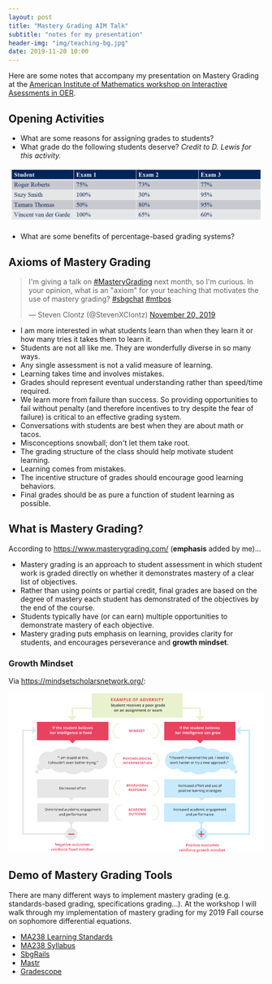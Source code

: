 ```yaml
---
layout: post
title: "Mastery Grading AIM Talk"
subtitle: "notes for my presentation"
header-img: "img/teaching-bg.jpg"
date: 2019-11-20 10:00
---
```


Here are some notes that accompany my presentation on Mastery
Grading at the
[American Institute of Mathematics workshop on Interactive Asessments in OER](https://aimath.org/workshops/interacttextbook/).

## Opening Activities

- What are some reasons for assigning grades to students?
- What grade do the following students deserve? *Credit to
  D. Lewis for this activity.*

![table of grades - credit D Lewis](/img/20191121/grades.png)

- What are some benefits of percentage-based grading systems?

## Axioms of Mastery Grading

<blockquote class="twitter-tweet"><p lang="en" dir="ltr">I&#39;m giving a talk on <a href="https://twitter.com/hashtag/MasteryGrading?src=hash&amp;ref_src=twsrc%5Etfw">#MasteryGrading</a> next month, so I&#39;m curious. In your opinion, what is an &quot;axiom&quot; for your teaching that motivates the use of mastery grading? <a href="https://twitter.com/hashtag/sbgchat?src=hash&amp;ref_src=twsrc%5Etfw">#sbgchat</a> <a href="https://twitter.com/hashtag/mtbos?src=hash&amp;ref_src=twsrc%5Etfw">#mtbos</a></p>&mdash; Steven Clontz (@StevenXClontz) <a href="https://twitter.com/StevenXClontz/status/1197259388588822529?ref_src=twsrc%5Etfw">November 20, 2019</a></blockquote> <script async src="https://platform.twitter.com/widgets.js" charset="utf-8"></script>

- I am more interested in what students learn than when they learn it or how many tries it takes them to learn it.
- Students are not all like me. They are wonderfully diverse in so many ways.
- Any single assessment is not a valid measure of learning.
- Learning takes time and involves mistakes.
- Grades should represent eventual understanding rather than speed/time required.
- We learn more from failure than success. So providing opportunities to fail without penalty (and therefore incentives to try despite the fear of failure) is critical to an effective grading system.
- Conversations with students are best when they are about math or tacos.
- Misconceptions snowball; don't let them take root.
- The grading structure of the class should help motivate student learning.
- Learning comes from mistakes.
- The incentive structure of grades should encourage good learning behaviors.
- Final grades should be as pure a function of student learning as possible.

## What is Mastery Grading?

According to <https://www.masterygrading.com/> (**emphasis** added by me)...

- Mastery grading is an approach to student assessment in which student work is graded 
directly on whether it demonstrates mastery of a clear list of objectives. 
- Rather than using points or partial credit, final grades are based on the degree of 
mastery each student has demonstrated of the objectives by the end of the course. 
- Students typically have (or can earn) multiple opportunities to demonstrate mastery of 
each objective.
- Mastery grading puts emphasis on learning, provides clarity for students, and 
encourages perseverance and **growth mindset**.

### Growth Mindset

Via <https://mindsetscholarsnetwork.org/>:

![growth mindset](/img/20191208/growth-mindset.png)

## Demo of Mastery Grading Tools

There are many different ways to implement mastery grading
(e.g. standards-based grading, specifications grading...).
At the workshop I will walk through my implementation of mastery
grading for my 2019 Fall course on sophomore differential equations.

- [MA238 Learning Standards](https://prof.clontz.org/classes/2019/08/ma238/standards/)
- [MA238 Syllabus](https://prof.clontz.org/classes/2019/08/ma238/)
- [SbgRails](https://github.com/stevenclontz/sbg-rails)
- [Mastr](https://mastr.clontz.org)
- [Gradescope](https://www.gradescope.com/)
